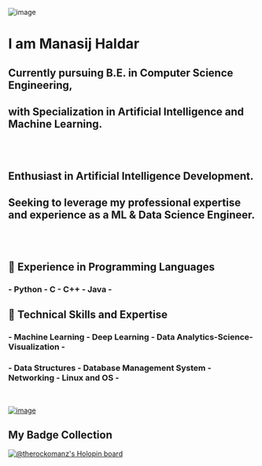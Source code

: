 ![image](https://media.licdn.com/dms/image/D4D16AQH7w2Q67wHbXA/profile-displaybackgroundimage-shrink_350_1400/0/1666115112654?e=1681948800&v=beta&t=-0kcWc8nhaX5uYlPS5khu7aM8DqYbEBIL2EaT0HRo1o)
<br>

   # I am Manasij Haldar

   ## Currently pursuing B.E. in Computer Science Engineering, 
   ## with Specialization in Artificial Intelligence and Machine Learning. 

<br>
<br>

   ## Enthusiast in Artificial Intelligence Development. 
   ## Seeking to leverage my professional expertise and experience as a ML & Data Science Engineer.


<br>
<br>

   ## 🔭 Experience in Programming Languages 
   ### - Python - C - C++ - Java -

   ## 🌱 Technical Skills and Expertise 
   ### - Machine Learning - Deep Learning - Data Analytics-Science-Visualization - 
   ### - Data Structures - Database Management System - Networking - Linux and OS - 

<br>


[![image](https://thelinkedinman.com/wp-content/uploads/2016/02/View-my-LinkedIn-profile-image-3-300x140.png)](https://www.linkedin.com/comm/mynetwork/discovery-see-all?usecase=PEOPLE_FOLLOWS&followMember=manasij-haldar)
<br>

## My Badge Collection
[![@therockomanz's Holopin board](https://holopin.me/therockomanz)](https://holopin.io/@therockomanz)
